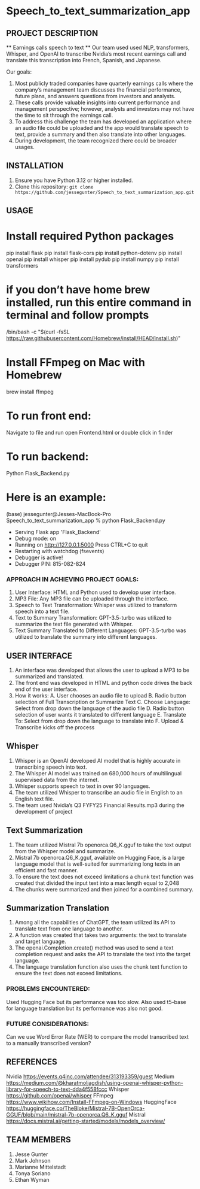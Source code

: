 # Speech_to_text_summarization_app

## PROJECT DESCRIPTION

** Earnings calls speech to text **
Our team used used NLP, transformers, Whisper, and OpenAI to transcribe Nvidia’s most recent earnings call and translate this transcription into French, Spanish, and Japanese.

Our goals: 
1. Most publicly traded companies have quarterly earnings calls where the company’s management team discusses the financial performance, future plans, and answers questions from investors and analysts.
2. These calls provide valuable insights into current performance and management perspective; however, analysts and investors may not have the time to sit through the earnings call.
3. To address this challenge the team has developed an application where an audio file could be uploaded and the app would translate speech to text, provide a summary and then also translate into other languages.
4. During development, the team recognized there could be broader usages.

## INSTALLATION

1. Ensure you have Python 3.12 or higher installed.
2. Clone this repository: `git clone https://github.com/jessegunter/Speech_to_text_summarization_app.git`

## USAGE

# Install required Python packages
pip install flask
pip install flask-cors
pip install python-dotenv
pip install openai
pip install whisper
pip install pydub
pip install numpy
pip install transformers

# if you don’t have home brew installed, run this entire command in terminal and follow prompts
/bin/bash -c "$(curl -fsSL https://raw.githubusercontent.com/Homebrew/install/HEAD/install.sh)"
# Install FFmpeg on Mac with Homebrew
brew install ffmpeg

# To run front end:
Navigate to file and run open Frontend.html or double click in finder

# To run backend:
Python Flask_Backend.py

# Here is an example:
(base) jessegunter@Jesses-MacBook-Pro Speech_to_text_summarization_app % python Flask_Backend.py
 * Serving Flask app 'Flask_Backend'
 * Debug mode: on
* Running on http://127.0.0.1:5000
Press CTRL+C to quit
 * Restarting with watchdog (fsevents)
 * Debugger is active!
 * Debugger PIN: 815-082-824


### APPROACH IN ACHIEVING PROJECT GOALS:
1. User Interface: HTML and Python used to develop user interface.
2. MP3 File: Any MP3 file can be uploaded through the interface.
3. Speech to Text Transformation: Whisper was utilized to transform speech into a text file.
4. Text to Summary Transformation: GPT-3.5-turbo was utilized to summarize the text file generated with Whisper.
5. Text Summary Translated to Different Languages: GPT-3.5-turbo was utilized to translate the summary into different languages.

## USER INTERFACE   
1. An interface was developed that allows the user to upload a MP3 to be summarized and translated.
2. The front end was developed in HTML and python code drives the back end of the user interface. 
3. How it works:
    A. User chooses an audio file to upload
    B. Radio button selection of Full Transcription or Summarize Text
    C. Choose Language: Select from drop down the language of the audio file
    D. Radio button selection of user wants it translated to different language
    E. Translate To: Select from drop down the language to translate into
    F. Upload & Transcribe kicks off the process

## Whisper
1. Whisper is an OpenAI developed AI model that is highly accurate in transcribing speech into text.
2. The Whisper AI model was trained on 680,000 hours of multilingual supervised data from the internet.
3. Whisper supports speech to text in over 90 languages.
4. The team utilized Whisper to transcribe an audio file in English to an English text file.
5. The team used Nvidia’s Q3 FYFY25 Financial Results.mp3 during the development of project

## Text Summarization
1. The team utilized Mistral 7b openorca.Q6_K.gguf to take the text output from the Whisper model and summarize.
2. Mistral 7b openorca.Q6_K.gguf, available on Hugging Face, is a large language model that is well-suited for summarizing long texts in an efficient and fast manner.
3. To ensure the text does not exceed limitations a chunk text function was created that divided the input text into a max length equal to 2,048
4. The chunks were summarized and then joined for a combined summary.

## Summarization Translation
1. Among all the capabilities of ChatGPT, the team utilized its API to translate text from one language to another.
2. A function was created that takes two arguments: the text to translate and target language.
3. The openai.Completion.create() method was used to send a text completion request and asks the API to translate the text into the target language.
4. The language translation function also uses the chunk text function to ensure the text does not exceed limitations.


### PROBLEMS ENCOUNTERED:
Used Hugging Face but its performance was too slow. Also used t5-base for language translation but its performance was also not good.


### FUTURE CONSIDERATIONS:
Can we use Word Error Rate (WER) to compare the model transcribed text to a manually transcribed version?

## REFERENCES
Nvidia https://events.q4inc.com/attendee/313193359/guest
Medium https://medium.com/@kharatmoljagdish/using-openai-whisper-python-library-for-speech-to-text-dda4f558fccc
Whisper https://github.com/openai/whisper
FFmpeg https://www.wikihow.com/Install-FFmpeg-on-Windows
HuggingFace https://huggingface.co/TheBloke/Mistral-7B-OpenOrca-GGUF/blob/main/mistral-7b-openorca.Q6_K.gguf
Mistral https://docs.mistral.ai/getting-started/models/models_overview/


## TEAM MEMBERS
1. Jesse Gunter
2. Mark Johnson
3. Marianne Mittelstadt
4. Tonya Soriano
5. Ethan Wyman



